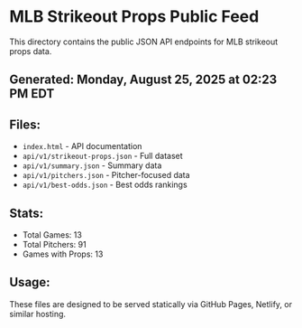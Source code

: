 # MLB Strikeout Props Public Feed

This directory contains the public JSON API endpoints for MLB strikeout props data.

## Generated: Monday, August 25, 2025 at 02:23 PM EDT

## Files:
- `index.html` - API documentation
- `api/v1/strikeout-props.json` - Full dataset
- `api/v1/summary.json` - Summary data
- `api/v1/pitchers.json` - Pitcher-focused data  
- `api/v1/best-odds.json` - Best odds rankings

## Stats:
- Total Games: 13
- Total Pitchers: 91
- Games with Props: 13

## Usage:
These files are designed to be served statically via GitHub Pages, Netlify, or similar hosting.
